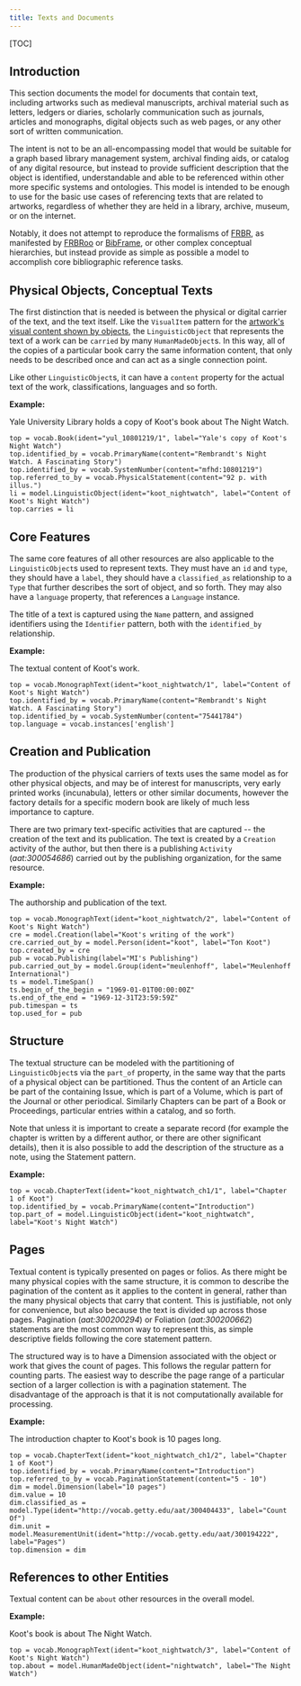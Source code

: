 ```yaml
---
title: Texts and Documents
---
```


[TOC]

## Introduction

This section documents the model for documents that contain text, including artworks such as medieval manuscripts, archival material such as letters, ledgers or diaries, scholarly communication such as journals, articles and monographs, digital objects such as web pages, or any other sort of written communication.

The intent is not to be an all-encompassing model that would be suitable for a graph based library management system, archival finding aids, or catalog of any digital resource, but instead to provide sufficient description that the object is identified, understandable and able to be referenced within other more specific systems and ontologies.  This model is intended to be enough to use for the basic use cases of referencing texts that are related to artworks, regardless of whether they are held in a library, archive, museum, or on the internet.

Notably, it does not attempt to reproduce the formalisms of [FRBR](https://www.ifla.org/node/2016), as manifested by [FRBRoo](https://www.ifla.org/publications/node/11240) or [BibFrame](http://www.loc.gov/bibframe/docs/index.html), or other complex conceptual hierarchies, but instead provide as simple as possible a model to accomplish core bibliographic reference tasks. 

## Physical Objects, Conceptual Texts

The first distinction that is needed is between the physical or digital carrier of the text, and the text itself.  Like the `VisualItem` pattern for the [artwork's visual content shown by objects](/model/object/aboutness/#depiction), the `LinguisticObject` that represents the text of a work can be `carried` by many `HumanMadeObject`s.  In this way, all of the copies of a particular book carry the same information content, that only needs to be described once and can act as a single connection point.

Like other `LinguisticObject`s, it can have a `content` property for the actual text of the work, classifications, languages and so forth.

__Example:__

Yale University Library holds a copy of Koot's book about The Night Watch.

```crom
top = vocab.Book(ident="yul_10801219/1", label="Yale's copy of Koot's Night Watch")
top.identified_by = vocab.PrimaryName(content="Rembrandt's Night Watch. A Fascinating Story")
top.identified_by = vocab.SystemNumber(content="mfhd:10801219")
top.referred_to_by = vocab.PhysicalStatement(content="92 p. with illus.")
li = model.LinguisticObject(ident="koot_nightwatch", label="Content of Koot's Night Watch")
top.carries = li
```

## Core Features

The same core features of all other resources are also applicable to the `LinguisticObject`s used to represent texts.  They must have an `id` and `type`, they should have a `label`, they should have a `classified_as` relationship to a `Type` that further describes the sort of object, and so forth. They may also have a `language` property, that references a `Language` instance.

The title of a text is captured using the `Name` pattern, and assigned identifiers using the `Identifier` pattern, both with the `identified_by` relationship.


__Example:__

The textual content of Koot's work.

```crom
top = vocab.MonographText(ident="koot_nightwatch/1", label="Content of Koot's Night Watch")
top.identified_by = vocab.PrimaryName(content="Rembrandt's Night Watch. A Fascinating Story")
top.identified_by = vocab.SystemNumber(content="75441784")
top.language = vocab.instances['english']
```

## Creation and Publication

The production of the physical carriers of texts uses the same model as for other physical objects, and may be of interest for manuscripts, very early printed works (incunabula), letters or other similar documents, however the factory details for a specific modern book are likely of much less importance to capture.

There are two primary text-specific activities that are captured -- the creation of the text and its publication.  The text is created by a `Creation` activity of the author, but then there is a publishing `Activity` (_aat:300054686_) carried out by the publishing organization, for the same resource. 

__Example:__

The authorship and publication of the text.

```crom
top = vocab.MonographText(ident="koot_nightwatch/2", label="Content of Koot's Night Watch")
cre = model.Creation(label="Koot's writing of the work")
cre.carried_out_by = model.Person(ident="koot", label="Ton Koot")
top.created_by = cre
pub = vocab.Publishing(label="MI's Publishing")
pub.carried_out_by = model.Group(ident="meulenhoff", label="Meulenhoff International")
ts = model.TimeSpan()
ts.begin_of_the_begin = "1969-01-01T00:00:00Z"
ts.end_of_the_end = "1969-12-31T23:59:59Z"
pub.timespan = ts
top.used_for = pub
```

## Structure

The textual structure can be modeled with the partitioning of `LinguisticObject`s via the `part_of` property, in the same way that the parts of a physical object can be partitioned.  Thus the content of an Article can be part of the containing Issue, which is part of a Volume, which is part of the Journal or other periodical.  Similarly Chapters can be part of a Book or Proceedings, particular entries within a catalog, and so forth. 

Note that unless it is important to create a separate record (for example the chapter is written by a different author, or there are other significant details), then it is also possible to add the description of the structure as a note, using the Statement pattern.

__Example:__

```crom
top = vocab.ChapterText(ident="koot_nightwatch_ch1/1", label="Chapter 1 of Koot")
top.identified_by = vocab.PrimaryName(content="Introduction")
top.part_of = model.LinguisticObject(ident="koot_nightwatch", label="Koot's Night Watch")
```

## Pages

Textual content is typically presented on pages or folios. As there might be many physical copies with the same structure, it is common to describe the pagination of the content as it applies to the content in general, rather than the many physical objects that carry that content. This is justifiable, not only for convenience, but also because the text is divided up across those pages. Pagination (_aat:300200294_) or Foliation (_aat:300200662_) statements are the most common way to represent this, as simple descriptive fields following the core statement pattern. 

The structured way is to have a Dimension associated with the object or work that gives the count of pages. This follows the regular pattern for counting parts. The easiest way to describe the page range of a particular section of a larger collection is with a pagination statement.  The disadvantage of the approach is that it is not computationally available for processing.

__Example:__

The introduction chapter to Koot's book is 10 pages long.

```crom
top = vocab.ChapterText(ident="koot_nightwatch_ch1/2", label="Chapter 1 of Koot")
top.identified_by = vocab.PrimaryName(content="Introduction")
top.referred_to_by = vocab.PaginationStatement(content="5 - 10")
dim = model.Dimension(label="10 pages")
dim.value = 10
dim.classified_as = model.Type(ident="http://vocab.getty.edu/aat/300404433", label="Count Of")
dim.unit = model.MeasurementUnit(ident="http://vocab.getty.edu/aat/300194222", label="Pages")
top.dimension = dim
```

## References to other Entities

Textual content can be `about` other resources in the overall model. 

__Example:__

Koot's book is about The Night Watch.

```crom
top = vocab.MonographText(ident="koot_nightwatch/3", label="Content of Koot's Night Watch")
top.about = model.HumanMadeObject(ident="nightwatch", label="The Night Watch")
```

